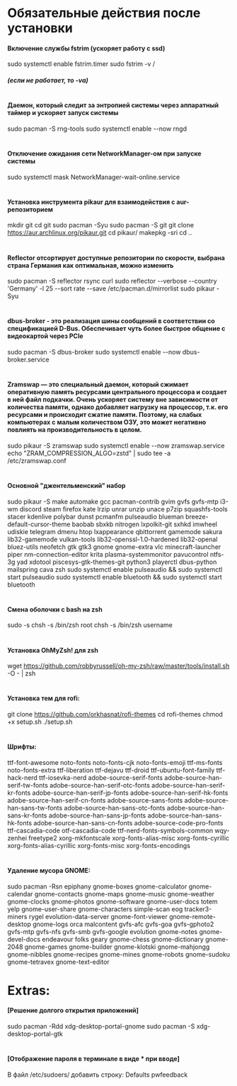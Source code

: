 # Обязательные действия после установки

#### Включение службы fstrim (ускоряет работу с ssd)
sudo systemctl enable fstrim.timer
sudo fstrim -v /
##### (если не работает, то -va)
#
#### Даемон, который следит за энтропией системы через аппаратный таймер и ускоряет запуск системы
sudo pacman -S rng-tools
sudo systemctl enable --now rngd
#
#### Отключение ожидания сети NetworkManager-ом при запуске системы
sudo systemctl mask NetworkManager-wait-online.service
#
#### Установка инструмента pikaur для взаимодействия с aur-репозиторием
mkdir git
cd git
sudo pacman -Syu
sudo pacman -S git
git clone https://aur.archlinux.org/pikaur.git
cd pikaur/
makepkg -sri
cd ..
#
#### Reflector отсортирует доступные репозитории по скорости, выбрана страна Германия как оптимальная, можно изменить
sudo pacman -S reflector rsync curl 
sudo reflector --verbose --country 'Germany' -l 25 --sort rate --save /etc/pacman.d/mirrorlist
sudo pikaur -Syu
#
#### dbus-broker - это реализация шины сообщений в соответствии со спецификацией D-Bus. Обеспечивает чуть более быстрое общение с видеокартой через PCIe
sudo pacman -S dbus-broker
sudo systemctl enable --now dbus-broker.service
#
#### Zramswap — это специальный даемон, который сжимает оперативную память ресурсами центрального процессора и создает в ней файл подкачки. Очень ускоряет систему вне зависимости от количества памяти, однако добавляет нагрузку на процессор, т.к. его ресурсами и происходит сжатие памяти. Поэтому, на слабых компьютерах с малым количеством ОЗУ, это может негативно повлиять на производительность в целом.
sudo pikaur -S zramswap
sudo systemctl enable --now zramswap.service
echo "ZRAM_COMPRESSION_ALGO=zstd" | sudo tee -a /etc/zramswap.conf
#
#### Основной "джентельменский" набор
sudo pikaur -S make automake gcc pacman-contrib gvim gvfs gvfs-mtp i3-wm discord steam firefox kate lrzip unrar unzip unace p7zip squashfs-tools stacer kdenlive polybar dunst
pcmanfm pulseaudio blueman breeze-default-cursor-theme baobab sbxkb nitrogen lxpolkit-git sxhkd imwheel udiskie telegram dmenu htop lxappearance qbittorrent gamemode
sakura lib32-gamemode vulkan-tools lib32-openssl-1.0-hardened lib32-openal bluez-utils neofetch gtk gtk3 gnome gnome-extra vlc 
minecraft-launcher piper nm-connection-editor krita plasma-systemmonitor pavucontrol ntfs-3g yad xdotool piscesys-gtk-themes-git python3 playerctl dbus-python mailspring
cava zsh
sudo systemctl enable pulseaudio && sudo systemctl start pulseaudio
sudo systemctl enable bluetooth && sudo systemctl start bluetooth
#
#### Смена оболочки с bash на zsh
sudo -s
chsh -s /bin/zsh root
chsh -s /bin/zsh username
#
#### Установка OhMyZsh! для zsh
wget https://github.com/robbyrussell/oh-my-zsh/raw/master/tools/install.sh -O - | zsh
#
#### Установка тем для rofi:
git clone https://github.com/orkhasnat/rofi-themes
cd rofi-themes
chmod +x setup.sh
./setup.sh
#
#### Шрифты:
ttf-font-awesome noto-fonts noto-fonts-cjk noto-fonts-emoji ttf-ms-fonts noto-fonts-extra ttf-liberation ttf-dejavu ttf-droid ttf-ubuntu-font-family
ttf-hack-nerd ttf-iosevka-nerd adobe-source-serif-fonts adobe-source-han-serif-tw-fonts adobe-source-han-serif-otc-fonts adobe-source-han-serif-kr-fonts
adobe-source-han-serif-jp-fonts adobe-source-han-serif-hk-fonts adobe-source-han-serif-cn-fonts adobe-source-sans-fonts adobe-source-han-sans-tw-fonts
adobe-source-han-sans-otc-fonts adobe-source-han-sans-kr-fonts adobe-source-han-sans-jp-fonts adobe-source-han-sans-hk-fonts adobe-source-han-sans-cn-fonts
adobe-source-code-pro-fonts ttf-cascadia-code otf-cascadia-code ttf-nerd-fonts-symbols-common wqy-zenhei freetype2 xorg-mkfontscale xorg-fonts-alias-misc
xorg-fonts-cyrillic xorg-fonts-alias-cyrillic xorg-fonts-misc xorg-fonts-encodings
#
#### Удаление мусора GNOME:
sudo pacman -Rsn epiphany gnome-boxes gnome-calculator gnome-calendar gnome-contacts gnome-maps gnome-music gnome-weather gnome-clocks gnome-photos 
gnome-software gnome-user-docs totem yelp gnome-user-share gnome-characters simple-scan eog tracker3-miners rygel evolution-data-server gnome-font-viewer
gnome-remote-desktop gnome-logs orca malcontent gvfs-afc gvfs-goa gvfs-gphoto2 gvfs-mtp gvfs-nfs gvfs-smb gvfs-google evolution gnome-notes gnome-devel-docs
endeavour folks geary gnome-chess gnome-dictionary gnome-2048 gnome-games gnome-builder gnome-klotski gnome-mahjongg gnome-nibbles gnome-recipes gnome-mines 
gnome-robots gnome-sudoku gnome-tetravex gnome-text-editor
#
# Extras:
#### [Решение долгого открытия приложений]
sudo pacman -Rdd xdg-desktop-portal-gnome
sudo pacman -S xdg-desktop-portal-gtk
#
#### [Отображение пароля в терминале в виде * при вводе]
В файл /etc/sudoers/ добавить строку:
Defaults pwfeedback
#
